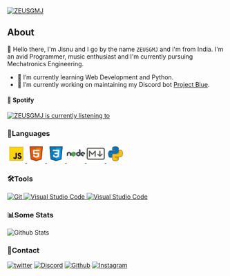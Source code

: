 <a href="https://github.com/ZEUSGMJ">
    <img src="https://i.imgur.com/hLNgfPS.gif" alt="ZEUSGMJ">
</a>

## About
:wave: Hello there, I'm Jisnu and I go by the name `ZEUSGMJ` and i'm from India. I'm an avid Programmer, music enthusiast and I'm currently pursuing Mechatronics Engineering.
- 🌱 I’m currently learning Web Development and Python.
- 🔭 I’m currently working on maintaining my Discord bot [Project Blue](https://github.com/ZEUSGMJ/Project-Blue "Project Blue").

#### :musical_note: Spotify
<a href="https://open.spotify.com/user/wvckgj74wvfnyyzl8vtg6pwrr" target="_blank" referrerpolicy="no-referrer">
    <img src="https://zeusgmj-spotify.vercel.app/api/spotify" alt="ZEUSGMJ is currently listening to" width="640">
</a>

### :bookmark_tabs:Languages
<a href="https://www.javascript.com/" target="_blank" referrerpolicy="no-referrer">
    <img src="/assets/javascript.svg" alt="Javascript" width="42px"/>
</a>
<a href="https://www.html.com/" target="_blank" referrerpolicy="no-referrer">
    <img src="/assets/html-5.svg" alt="HTML" width="42px"/>
</a>
<a href="https://www.w3schools.com/css/default.asp" target="_blank" referrerpolicy="no-referrer">
    <img src="/assets/css.svg" alt="CSS" width="42px"/>
</a>
<a href="https://nodejs.org/en/" target="_blank" referrerpolicy="no-referrer">
    <img src="/assets/nodejs.svg" alt="Nodejs" width="42px"/>
</a>
<a href="https://www.markdownguide.org/" target="_blank" referrerpolicy="no-referrer">
    <img src="/assets/markdown.svg" alt="Markdown" width="42px"/>
</a>
<a href="https://www.python.org/" target="_blank" referrerpolicy="no-referrer">
    <img src="/assets/python.svg" alt="Python" width="42px"/>
</a>

<br/>

### 🛠️Tools
<a href="https://git-scm.com/">
<img src="https://img.shields.io/badge/-Git-gray?logo=git&style=for-the-badge&color=F05032&logoColor=white" alt="Git" width="64px">
</a>
<a href="https://code.visualstudio.com/">
<img src="https://img.shields.io/badge/-Visual%20Studio%20Code-gray?logo=visual%20studio%20code&style=for-the-badge&color=007ACC" alt="Visual Studio Code">
</a>
<a href="https://www.mongodb.com/">
<img src="https://img.shields.io/badge/-MongoDB-gray?logo=mongodb&style=for-the-badge&logoColor=white&color=47A248" alt="Visual Studio Code">
</a>

### :bar_chart:Some Stats
<img src="https://zeusgmj-github-readme.vercel.app/api?username=ZEUSGMJ&show_icons=true&theme=dark&bg_color=121212&title_color=00C896&text_color=FAF8FF&icon_color=00C896&hide_border=true&count_private=true&border_radius=12" alt="Github Stats" class="github-stats"></br>

### :page_with_curl:Contact
[![twitter](https://img.shields.io/badge/-Twitter-blue?logo=twitter&style=for-the-badge&color=blue "Twitter")](https://twitter.com/ZEUSGMJ)
[![Discord](https://img.shields.io/badge/-Discord-%23909CFC?logo=discord&style=for-the-badge "ZEUSGMJ")](https://discord.com/users/438054607571386378)
[![Github](https://img.shields.io/github/followers/ZEUSGMJ?logo=github&style=for-the-badge "Github")](https://github.com/ZEUSGMJ)
[![Instagram](https://img.shields.io/badge/-Instagram-blue?logo=instagram&style=for-the-badge&color=9cf "Instagram")](https://www.instagram.com/zeusgmj/)